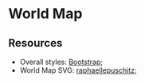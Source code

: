 # World Map

## Resources
- Overall styles: [Bootstrap](https://getbootstrap.com/);
- World Map SVG: [raphaellepuschitz](https://github.com/raphaellepuschitz/SVG-World-Map);